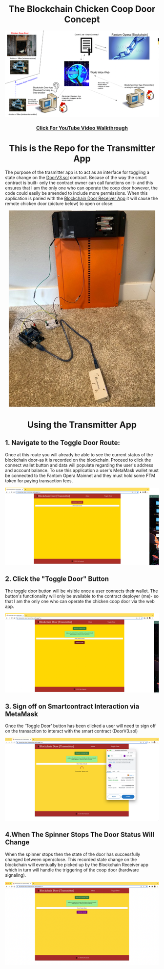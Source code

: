 <h1 align="center">The Blockchain Chicken Coop Door Concept</h1>

![diagram](https://raw.githubusercontent.com/kitfud/BlockchainChickenDoorTransmitter_FantomVersion/master/Blockchain_Door_Screenshots/App_Diagram.png)

<a href="https://www.youtube.com/watch?v=GRRlAFD2J1c"><h3 align="center" >Click For YouTube Video Walkthrough </h3></a>

<h1 align="center">This is the Repo for the Transmitter App</h1>

<p>
The purpose of the trasmitter app is to act as an interface for toggling a state change on the <a href="https://ftmscan.com/address/0xD14EcfE4e1E5B7e9Bd1368Bbb3820061cE222133#code">DoorV3.sol</a> contract. Becase of the way the smart contract is built- only the contract owner can call functions on it- and this ensures that I am the only one who can operate the coop door however, the code could easily be amended to include more permissions. When this application is paried with the <a href="https://github.com/kitfud/BlockchainChickenDoorReceiver_FantomVersion">Blockchain Door Receiver App</a> it will cause the remote chicken door (picture below) to open or close: 
<p>
  
 <p align="center">
  <img src="https://raw.githubusercontent.com/kitfud/BlockchainChickenDoorTransmitter_FantomVersion/master/Blockchain_Door_Screenshots/HardwarePics/AssembledDoor.jpg" alt="door"/>
</p>

<h1 align="center">Using the Transmitter App</h1>

<h2>1. Navigate to the Toggle Door Route:</h2>

<p>Once at this route you will already be able to see the current status of the blockchain door-as it is recorded on the blockchain. Proceed to click the connect wallet button and data will populate regarding the user's address and account balance. To use this application a user's MetaMask wallet must be connected to the Fantom Opera Mainnet and they must hold some FTM token for paying transaction fees. </p>
 <p align="center">
  <img src="https://raw.githubusercontent.com/kitfud/BlockchainChickenDoorTransmitter_FantomVersion/master/Blockchain_Door_Screenshots/TransmitterApp/setup1.png" alt="setup1"/>
</p>

<h2>2. Click the "Toggle Door" Button</h2>
<p>The toggle door button will be visible once a user connects their wallet. The button's functionality will only be available to the contract deployer (me)- so that I am the only one who can operate the chicken coop door via the web app.</p>
 <p align="center">
  <img src="https://raw.githubusercontent.com/kitfud/BlockchainChickenDoorTransmitter_FantomVersion/master/Blockchain_Door_Screenshots/TransmitterApp/setup2.png" alt="setup2"/>
</p>

<h2>3. Sign off on Smartcontract Interaction via MetaMask</h2>
<p>Once the 'Toggle Door' button has been clicked a user will need to sign off on the transaction to interact with the smart contract (DoorV3.sol)</p>
 <p align="center">
  <img src="https://raw.githubusercontent.com/kitfud/BlockchainChickenDoorTransmitter_FantomVersion/master/Blockchain_Door_Screenshots/TransmitterApp/setup3.png" alt="setup3"/>
</p>

<h2>4.When The Spinner Stops The Door Status Will Change</h2>
When the spinner stops then the state of the door has successfully changed between open/close. This recorded state change on the blockchain will eventually be picked up by the Blockchain Receiver app which in turn will handle the triggering of the coop door (hardware signaling). 
 <p align="center">
  <img src="https://raw.githubusercontent.com/kitfud/BlockchainChickenDoorTransmitter_FantomVersion/master/Blockchain_Door_Screenshots/TransmitterApp/setup4.png" alt="setup4"/>
</p>
